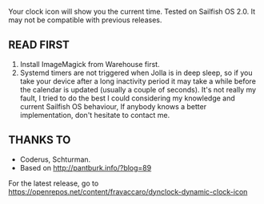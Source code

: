 Your clock icon will show you the current time. Tested on Sailfish OS 2.0. It may not be compatible with previous releases.

## READ FIRST

1. Install ImageMagick from Warehouse first.
2. Systemd timers are not triggered when Jolla is in deep sleep, so if you take your device after a long inactivity period it may take a while before the calendar is updated (usually a couple of seconds). It's not really my fault, I tried to do the best I could considering my knowledge and current Sailfish OS behaviour, If anybody knows a better implementation, don't hesitate to contact me.

## THANKS TO

* Coderus, Schturman.
* Based on http://pantburk.info/?blog=89

For the latest release, go to https://openrepos.net/content/fravaccaro/dynclock-dynamic-clock-icon
